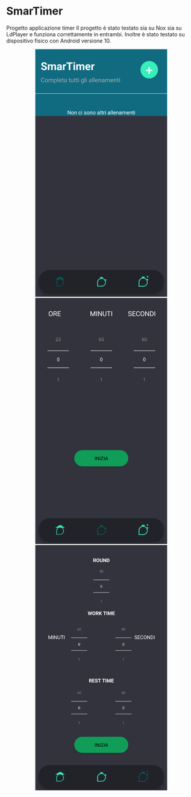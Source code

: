 # SmarTimer
Progetto applicazione timer
Il progetto è stato testato sia su Nox sia su LdPlayer e funziona correttamente in entrambi.
Inoltre è stato testato su dispositivo fisico con Android versione 10.
<p align="center">
   <img src="https://github.com/filippoberti2020/SmarTimer/blob/master/HomeScreen.png?raw=true" width="350" title="Home">
  <img src="https://github.com/filippoberti2020/SmarTimer/blob/master/TimerScreen.png?raw=true" width="350" title="Timer">
  <img src="https://github.com/filippoberti2020/SmarTimer/blob/master/TabataScreen.png?raw=true" width="350" title="Home">
</p>

